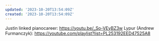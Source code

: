 ```yaml
---
updated: '2023-10-20T13:54:09Z'
created: '2023-10-20T13:54:09Z'
---
```

Justin linked pianocareer: https://youtu.be/_So-VEyBZ3w
Lypur (Andrew Furmanczyk): https://youtube.com/playlist?list=PL253192EED47525A8